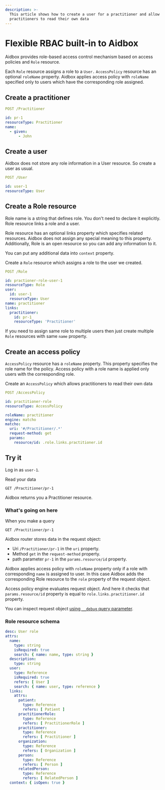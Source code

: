 ```yaml
---
description: >-
  This article shows how to create a user for a practitioner and allow
  practitioners to read their own data
---
```


# Flexible RBAC built-in to Aidbox

Aidbox provides role-based access control mechanism based on access policies and `Role` resource.

Each `Role` resource assigns a role to a `User.` `AccessPolicy` resource has an optional `roleName` property. Aidbox applies access policy with `roleName` specified only to users which have the corresponding role assigned.

## Create a practitioner

```yaml
POST /Practitioner

id: pr-1
resourceType: Practitioner
name:
  - given:
      - John
```

## Create a user

Aidbox does not store any role information in a User resource. So create a user as usual.

```yaml
POST /User

id: user-1
resourceType: User
```

## Create a Role resource

Role name is a string that defines role. You don't need to declare it explicitly. Role resource links a role and a user.

Role resource has an optional links property which specifies related resources. Aidbox does not assign any special meaning to this property. Additionally, Role is an open resource so you can add any information to it.

You can put any additional data into `context` property.&#x20;

Create a `Role` resource which assigns a role to the user we created.

```yaml
POST /Role

id: practioner-role-user-1
resourceType: Role
user:
  id: user-1
  resourceType: User
name: practitioner
links:
  practitioner:
    id: pr-1
    resourceType: 'Practitioner'
```

If you need to assign same role to multiple users then just create multiple `Role` resources with same `name` property.

## Create an access policy

`AccessPolicy` resource has a `roleName` property. This property specifies the role name for the policy. Access policy with a role name is applied only users with the corresponding role.

Create an `AccessPolicy` which allows practitioners to read their own data

```yaml
POST /AccessPolicy

id: practitioner-role
resourceType: AccessPolicy

roleName: practitioner
engine: matcho
matcho:
  uri: '#/Practitioner/.*'
  request-method: get
  params:
    resource/id: .role.links.practitioner.id
```

## Try it

Log in as `user-1`.

Read your data

```http
GET /Practitioner/pr-1
```

Aidbox returns you a Practitioner resource.

### What's going on here

When you make a query

```
GET /Practitioner/pr-1
```

Aidbox router stores data in the request object:

* Uri `/Practitioner/pr-1` in the `uri` property.
* Method `get` in the `request-method` property.
* path parameter `pr-1` in the `params.resource/id` property.

Aidbox applies access policy with `roleName` property only if a role with corresponding `name` is assigned to user. In this case Aidbox adds the corresponding Role resource to the `role` property of the request object.

Access policy engine evaluates request object. And here it checks that `params.resource/id` property is equal to `role.links.practitioner.id` property.

You can inspect request object [using `__debug` query parameter](../../background-information/debug.md#\_\_debug-query-string-parameter).

### Role resource schema

```yaml
desc: User role
attrs:
  name:
    type: string
    isRequired: true
    search: { name: name, type: string }
  description:
    type: string
  user:
    type: Reference
    isRequired: true
    refers: [ User ]
    search: { name: user, type: reference }
  links:
    attrs:
      patient:
        type: Reference
        refers: [ Patient ]
      practitionerRole:
        type: Reference
        refers: [ PractitionerRole ]
      practitioner:
        type: Reference
        refers: [ Practitioner ]
      organization:
        type: Reference
        refers: [ Organization ]
      person:
        type: Reference
        refers: [ Person ]
      relatedPerson:
        type: Reference
        refers: [ RelatedPerson ]
  context: { isOpen: true }
```
